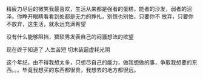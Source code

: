 
精疲力尽后的微笑我最喜欢，生活从来都是强者的蛋糕，能者的沙发，弱者的沼泽。你睁开眼睛看看到处都是无力的挣扎，别慌也别怕，只要你不
放弃，只要你不放弃，这生活，就永远充满希望

没有什么能够阻挡，猥琐男发表自己的闷骚想法的欲望

现在终于知道了 人生苦短 切末装逼虚耗光阴

这个年纪，由不得我想太多，只想尽自己的能力，做我想做的事，争取我想要的东西。。。毕竟我想买的东西都很贵，我想去的地方都很远。
